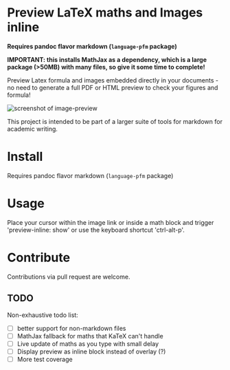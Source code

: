 # Preview LaTeX maths and Images inline

**Requires pandoc flavor markdown (`language-pfm` package)**

**IMPORTANT: this installs MathJax as a dependency, which is a large package (>50MB) with many files, so give it some time to complete!**

Preview Latex formula and images embedded directly in your documents - no need to generate a full PDF or HTML preview to check your figures and formula!

![screenshot of image-preview](https://raw.githubusercontent.com/mangecoeur/preview-inline/master/resources/ScreenShot1.png)

This project is intended to be part of a larger suite of tools for markdown for academic writing.


# Install

Requires pandoc flavor markdown (`language-pfm` package)

# Usage

Place your cursor within the image link or inside a math block and trigger 'preview-inline: show' or use the keyboard shortcut 'ctrl-alt-p'.

# Contribute

Contributions via pull request are welcome.

## TODO

Non-exhaustive todo list:

- [ ] better support for non-markdown files
- [ ] MathJax fallback for maths that KaTeX can't handle
- [ ] Live update of maths as you type with small delay
- [ ] Display preview as inline block instead of overlay (?)
- [ ] More test coverage
